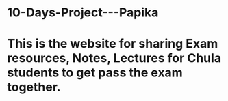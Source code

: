 # 10-Days-Project---Papika
# This is the website for sharing Exam resources, Notes, Lectures for Chula students to get pass the exam together.
